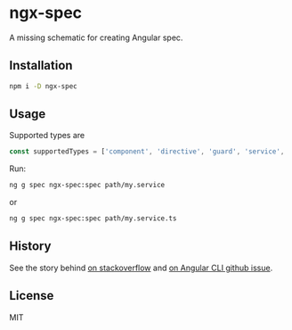 # ngx-spec

A missing schematic for creating Angular spec.

## Installation

```sh
npm i -D ngx-spec
```

## Usage

Supported types are

```ts
const supportedTypes = ['component', 'directive', 'guard', 'service', 'pipe', 'module'];
```

Run:

```sh
ng g spec ngx-spec:spec path/my.service
```

or

```sh
ng g spec ngx-spec:spec path/my.service.ts
```

## History

See the story behind [on stackoverflow](https://stackoverflow.com/q/46276055/1990451) and [on Angular CLI github issue](https://github.com/angular/angular-cli/issues/7727).

## License

MIT